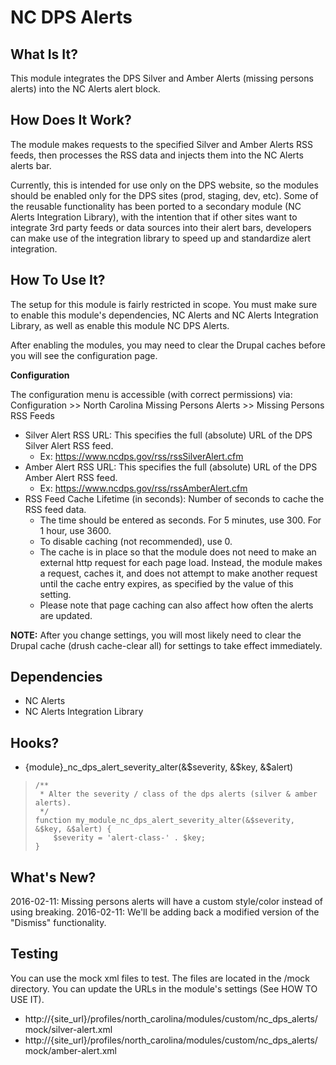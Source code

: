 NC DPS Alerts
=================


What Is It?
------------

This module integrates the DPS Silver and Amber Alerts (missing persons alerts) into the NC Alerts alert block.

How Does It Work?
----------------------

The module makes requests to the specified Silver and Amber Alerts RSS feeds, then processes the RSS data and injects them into the NC Alerts alerts bar.

Currently, this is intended for use only on the DPS website, so the modules should be enabled only for the DPS sites (prod, staging, dev, etc). Some of the reusable functionality has been ported to a secondary module (NC Alerts Integration Library), with the intention that if other sites want to integrate 3rd party feeds or data sources into their alert bars, developers can make use of the integration library to speed up and standardize alert integration.


How To Use It?
---------------------

The setup for this module is fairly restricted in scope. You must make sure to enable this module's dependencies, NC Alerts and NC Alerts Integration Library, as well as enable this module NC DPS Alerts.

After enabling the modules, you may need to clear the Drupal caches before you will see the configuration page.

**Configuration**

The configuration menu is accessible (with correct permissions) via: Configuration >> North Carolina Missing Persons Alerts >> Missing Persons RSS Feeds

* Silver Alert RSS URL: This specifies the full (absolute) URL of the DPS Silver Alert RSS feed.
	* Ex: https://www.ncdps.gov/rss/rssSilverAlert.cfm
* Amber Alert RSS URL: This specifies the full (absolute) URL of the DPS Amber Alert RSS feed.
	* Ex: https://www.ncdps.gov/rss/rssAmberAlert.cfm
* RSS Feed Cache Lifetime (in seconds): Number of seconds to cache the RSS feed data.
	* The time should be entered as seconds. For 5 minutes, use 300. For 1 hour, use 3600.
	* To disable caching (not recommended), use 0.
	* The cache is in place so that the module does not need to make an external http request for each page load. Instead, the module makes a request, caches it, and does not attempt to make another request until the cache entry expires, as specified by the value of this setting.
	* Please note that page caching can also affect how often the alerts are updated.
	
**NOTE:** After you change settings, you will most likely need to clear the Drupal cache (drush cache-clear all) for settings to take effect immediately.
	 
Dependencies
-----------------
* NC Alerts
* NC Alerts Integration Library


Hooks?
-------

* {module}_nc_dps_alert_severity_alter(&$severity, &$key, &$alert)

>     /**
>      * Alter the severity / class of the dps alerts (silver & amber alerts).
>      */
>     function my_module_nc_dps_alert_severity_alter(&$severity, &$key, &$alert) {
>     	  $severity = 'alert-class-' . $key;
>     }

What's New?
----------------

2016-02-11: Missing persons alerts will have a custom style/color instead of using breaking.
2016-02-11: We'll be adding back a modified version of the "Dismiss" functionality.


Testing
--------

You can use the mock xml files to test. The files are located in the /mock directory. You can update the URLs in the module's settings (See HOW TO USE IT).

* http://{site_url}/profiles/north_carolina/modules/custom/nc_dps_alerts/mock/silver-alert.xml
* http://{site_url}/profiles/north_carolina/modules/custom/nc_dps_alerts/mock/amber-alert.xml
